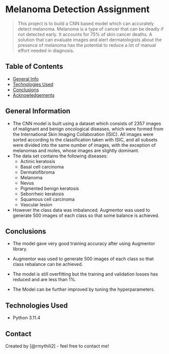 # Melanoma Detection Assignment
> This project is to build a CNN based model which can accurately detect melanoma. Melanoma is a type of cancer that can be deadly if not detected early. It accounts for 75% of skin cancer deaths. A solution that can evaluate images and alert dermatologists about the presence of melanoma has the potential to reduce a lot of manual effort needed in diagnosis.


## Table of Contents
* [General Info](#general-information)
* [Technologies Used](#technologies-used)
* [Conclusions](#conclusions)
* [Acknowledgements](#acknowledgements)


## General Information
- The CNN model is built using a dataset which consists of 2357 images of malignant and benign oncological diseases, which were formed from the International Skin Imaging Collaboration (ISIC). All images were sorted according to the classification taken with ISIC, and all subsets were divided into the same number of images, with the exception of melanomas and moles, whose images are slightly dominant.
- The data set contains the following diseases:
    - Actinic keratosis
    - Basal cell carcinoma
    - Dermatofibroma
    - Melanoma
    - Nevus
    - Pigmented benign keratosis
    - Seborrheic keratosis
    - Squamous cell carcinoma
    - Vascular lesion
- However the class data was imbalanced. Augmentor was used to generate 500 images of each class so that some balance is achieved.



## Conclusions
- The model gave very good training accuracy after using Augmentor library.

- Augmentor was used to generate 500 images of each class so that class rebalance can be achieved.

- The model is still overfitting but the training and validation losses has  reduced and are less than 1%.

- The Model can be further improved by tuning the hyperparameters.


## Technologies Used
- Python 3.11.4


## Contact
Created by [@rmythili2] - feel free to contact me!